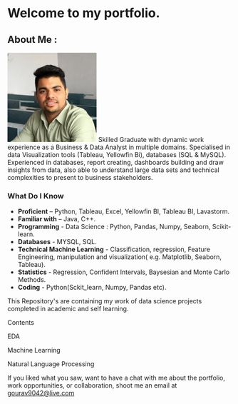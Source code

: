 # Welcome to my portfolio.

## About Me : 
![Gourav sharma](0.jpg) Skilled Graduate with dynamic work experience as a Business & Data Analyst  in multiple domains. Specialised in data Visualization tools (Tableau,                                 Yellowfin Bi), databases (SQL & MySQL). Experienced in databases, report creating, dashboards building and draw insights from data, also able to understand                         large data sets and technical complexities to present to business stakeholders. 

### What Do I Know
- **Proficient** – Python, Tableau, Excel, Yellowfin BI, Tableau BI, Lavastorm.
- **Familiar with** – Java, C++.
- **Programming** - Data Science : Python, Pandas, Numpy, Seaborn, Scikit-learn.
- **Databases** - MYSQL, SQL.
- **Technical Machine Learning** - Classification, regression, Feature Engineering, manipulation and visualization( e.g. Matplotlib, Seaborn, Tableau).
- **Statistics** - Regression, Confident Intervals, Baysesian and Monte Carlo Methods.
- **Coding** - Python(Sckit_learn, Numpy, Pandas etc).


This Repository's are containing my work of data science projects completed in academic and self learning.


Contents

EDA

Machine Learning

Natural Language Processing

If you liked what you saw, want to have a chat with me about the portfolio, work opportunities, or collaboration, shoot me an email at 
<gourav9042@live.com>
